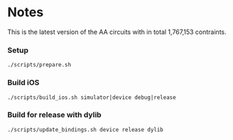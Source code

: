 # Notes

This is the latest version of the AA circuits with in total 1,767,153 contraints.

### Setup

```
./scripts/prepare.sh
```

### Build iOS

```
./scripts/build_ios.sh simulator|device debug|release
```

### Build for release with dylib

```
./scripts/update_bindings.sh device release dylib
```
